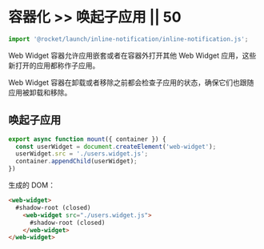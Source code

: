 # 容器化 >> 唤起子应用 || 50

```js script
import '@rocket/launch/inline-notification/inline-notification.js';
```

Web Widget 容器允许应用嵌套或者在容器外打开其他 Web Widget 应用，这些新打开的应用都称作子应用。

Web Widget 容器在卸载或者移除之前都会检查子应用的状态，确保它们也跟随应用被卸载和移除。

## 唤起子应用

```js
export async function mount({ container }) {
  const userWidget = document.createElement('web-widget');
  userWidget.src = './users.widget.js';
  container.appendChild(userWidget);
})
```

生成的 DOM：

```html
<web-widget>
  #shadow-root (closed)
    <web-widget src="./users.widget.js">
      #shadow-root (closed)
    </web-widget>
</web-widget>
```